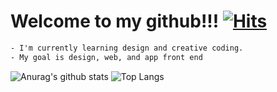 # Welcome to my github!!! [![Hits](https://hits.seeyoufarm.com/api/count/incr/badge.svg?url=https%3A%2F%2Fgithub.com%2Fiseolin76&count_bg=%2379C83D&title_bg=%23555555&icon=&icon_color=%23E7E7E7&title=hits&edge_flat=false&include_all_commit=%true&count_private=&true)](https://hits.seeyoufarm.com)

```txt
- I'm currently learning design and creative coding.
- My goal is design, web, and app front end
```

![Anurag's github stats](https://github-readme-stats.vercel.app/api?username=iseolin76&show_icons=true)
![Top Langs](https://github-readme-stats.vercel.app/api/top-langs/?username=iseolin76&hide=Kotlin&show_icons=true&layout=compact)
